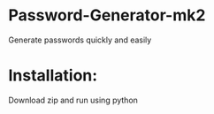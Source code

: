 # Password-Generator-mk2
Generate passwords quickly and easily
# Installation:
Download zip and run using python
